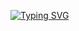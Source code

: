 [![Typing SVG](https://readme-typing-svg.demolab.com?font=Fira+Code&size=19&pause=1200&background=FF903200&width=448&lines=Hi+there+I'm+Rodrigo.;Computer+Scientist+%7C+Backend+Developer)](https://git.io/typing-svg)

<!--
**rodrigoavilaCS/rodrigoavilaCS** is a ✨ _special_ ✨ repository because its `README.md` (this file) appears on your GitHub profile.

Here are some ideas to get you started:

- 🔭 I’m currently working on ...
- 🌱 I’m currently learning ...
- 👯 I’m looking to collaborate on ...
- 🤔 I’m looking for help with ...
- 💬 Ask me about ...
- 📫 How to reach me: ...
- 😄 Pronouns: ...
- ⚡ Fun fact: ...
-->

